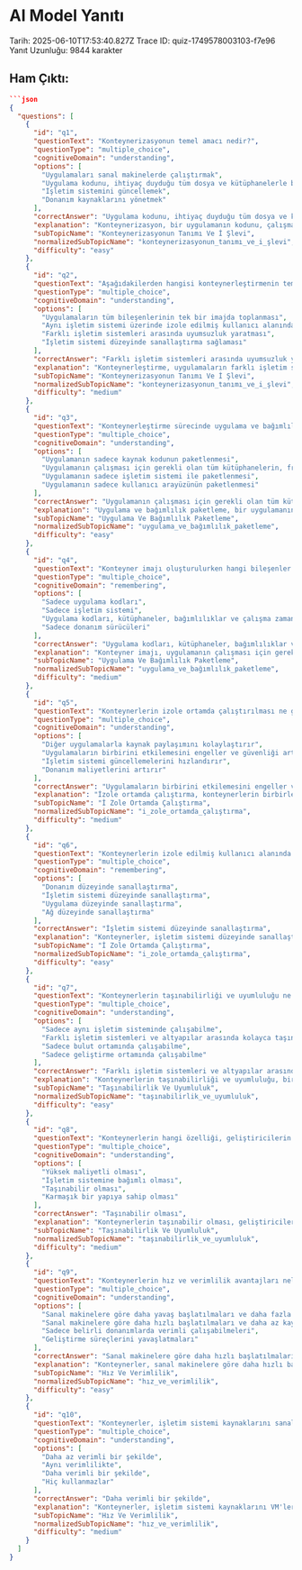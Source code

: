 # AI Model Yanıtı

Tarih: 2025-06-10T17:53:40.827Z
Trace ID: quiz-1749578003103-f7e96
Yanıt Uzunluğu: 9844 karakter

## Ham Çıktı:
```json
```json
{
  "questions": [
    {
      "id": "q1",
      "questionText": "Konteynerizasyonun temel amacı nedir?",
      "questionType": "multiple_choice",
      "cognitiveDomain": "understanding",
      "options": [
        "Uygulamaları sanal makinelerde çalıştırmak",
        "Uygulama kodunu, ihtiyaç duyduğu tüm dosya ve kütüphanelerle bir araya getirerek herhangi bir altyapıda çalıştırmak",
        "İşletim sistemini güncellemek",
        "Donanım kaynaklarını yönetmek"
      ],
      "correctAnswer": "Uygulama kodunu, ihtiyaç duyduğu tüm dosya ve kütüphanelerle bir araya getirerek herhangi bir altyapıda çalıştırmak",
      "explanation": "Konteynerizasyon, bir uygulamanın kodunu, çalışması için gereken tüm bağımlılıklarla birlikte paketleyerek farklı altyapılarda tutarlı bir şekilde çalışmasını sağlamayı amaçlar. Diğer seçenekler konteynerizasyonun temel amacı değildir.",
      "subTopicName": "Konteynerizasyonun Tanımı Ve İ Şlevi",
      "normalizedSubTopicName": "konteynerizasyonun_tanımı_ve_i_şlevi",
      "difficulty": "easy"
    },
    {
      "id": "q2",
      "questionText": "Aşağıdakilerden hangisi konteynerleştirmenin temel özelliklerinden biri değildir?",
      "questionType": "multiple_choice",
      "cognitiveDomain": "understanding",
      "options": [
        "Uygulamaların tüm bileşenlerinin tek bir imajda toplanması",
        "Aynı işletim sistemi üzerinde izole edilmiş kullanıcı alanında çalıştırılabilmesi",
        "Farklı işletim sistemleri arasında uyumsuzluk yaratması",
        "İşletim sistemi düzeyinde sanallaştırma sağlaması"
      ],
      "correctAnswer": "Farklı işletim sistemleri arasında uyumsuzluk yaratması",
      "explanation": "Konteynerleştirme, uygulamaların farklı işletim sistemlerinde uyumlu bir şekilde çalışmasını sağlar, uyumsuzluk yaratmaz. Diğer seçenekler konteynerleştirmenin temel özelliklerindendir.",
      "subTopicName": "Konteynerizasyonun Tanımı Ve İ Şlevi",
      "normalizedSubTopicName": "konteynerizasyonun_tanımı_ve_i_şlevi",
      "difficulty": "medium"
    },
    {
      "id": "q3",
      "questionText": "Konteynerleştirme sürecinde uygulama ve bağımlılık paketleme ne anlama gelir?",
      "questionType": "multiple_choice",
      "cognitiveDomain": "understanding",
      "options": [
        "Uygulamanın sadece kaynak kodunun paketlenmesi",
        "Uygulamanın çalışması için gerekli olan tüm kütüphanelerin, framework'lerin ve diğer bağımlılıkların uygulama ile birlikte paketlenmesi",
        "Uygulamanın sadece işletim sistemi ile paketlenmesi",
        "Uygulamanın sadece kullanıcı arayüzünün paketlenmesi"
      ],
      "correctAnswer": "Uygulamanın çalışması için gerekli olan tüm kütüphanelerin, framework'lerin ve diğer bağımlılıkların uygulama ile birlikte paketlenmesi",
      "explanation": "Uygulama ve bağımlılık paketleme, bir uygulamanın çalışması için ihtiyaç duyduğu her şeyin (kütüphaneler, framework'ler vb.) uygulama ile birlikte bir konteyner içinde toplanması anlamına gelir. Bu, uygulamanın farklı ortamlarda tutarlı bir şekilde çalışmasını sağlar.",
      "subTopicName": "Uygulama Ve Bağımlılık Paketleme",
      "normalizedSubTopicName": "uygulama_ve_bağımlılık_paketleme",
      "difficulty": "easy"
    },
    {
      "id": "q4",
      "questionText": "Konteyner imajı oluşturulurken hangi bileşenler bir araya getirilir?",
      "questionType": "multiple_choice",
      "cognitiveDomain": "remembering",
      "options": [
        "Sadece uygulama kodları",
        "Sadece işletim sistemi",
        "Uygulama kodları, kütüphaneler, bağımlılıklar ve çalışma zamanı ortamı",
        "Sadece donanım sürücüleri"
      ],
      "correctAnswer": "Uygulama kodları, kütüphaneler, bağımlılıklar ve çalışma zamanı ortamı",
      "explanation": "Konteyner imajı, uygulamanın çalışması için gerekli olan her şeyi içerir: uygulama kodları, kütüphaneler, bağımlılıklar ve çalışma zamanı ortamı. Bu sayede konteyner, farklı ortamlarda tutarlı bir şekilde çalışabilir.",
      "subTopicName": "Uygulama Ve Bağımlılık Paketleme",
      "normalizedSubTopicName": "uygulama_ve_bağımlılık_paketleme",
      "difficulty": "medium"
    },
    {
      "id": "q5",
      "questionText": "Konteynerlerin izole ortamda çalıştırılması ne gibi avantajlar sağlar?",
      "questionType": "multiple_choice",
      "cognitiveDomain": "understanding",
      "options": [
        "Diğer uygulamalarla kaynak paylaşımını kolaylaştırır",
        "Uygulamaların birbirini etkilemesini engeller ve güvenliği artırır",
        "İşletim sistemi güncellemelerini hızlandırır",
        "Donanım maliyetlerini artırır"
      ],
      "correctAnswer": "Uygulamaların birbirini etkilemesini engeller ve güvenliği artırır",
      "explanation": "İzole ortamda çalıştırma, konteynerlerin birbirlerinden bağımsız çalışmasını sağlar. Bu, bir konteynerdeki bir sorunun diğer konteynerleri etkilemesini önler ve genel sistem güvenliğini artırır.",
      "subTopicName": "İ Zole Ortamda Çalıştırma",
      "normalizedSubTopicName": "i_zole_ortamda_çalıştırma",
      "difficulty": "medium"
    },
    {
      "id": "q6",
      "questionText": "Konteynerlerin izole edilmiş kullanıcı alanında çalıştırılması hangi tür sanallaştırma yöntemidir?",
      "questionType": "multiple_choice",
      "cognitiveDomain": "remembering",
      "options": [
        "Donanım düzeyinde sanallaştırma",
        "İşletim sistemi düzeyinde sanallaştırma",
        "Uygulama düzeyinde sanallaştırma",
        "Ağ düzeyinde sanallaştırma"
      ],
      "correctAnswer": "İşletim sistemi düzeyinde sanallaştırma",
      "explanation": "Konteynerler, işletim sistemi düzeyinde sanallaştırma kullanarak izole edilmiş kullanıcı alanlarında çalışır. Bu, her konteynerin kendi kaynaklarına sahip olmasını ve diğer konteynerlerden etkilenmemesini sağlar.",
      "subTopicName": "İ Zole Ortamda Çalıştırma",
      "normalizedSubTopicName": "i_zole_ortamda_çalıştırma",
      "difficulty": "easy"
    },
    {
      "id": "q7",
      "questionText": "Konteynerlerin taşınabilirliği ve uyumluluğu ne anlama gelir?",
      "questionType": "multiple_choice",
      "cognitiveDomain": "understanding",
      "options": [
        "Sadece aynı işletim sisteminde çalışabilme",
        "Farklı işletim sistemleri ve altyapılar arasında kolayca taşınabilme ve çalışabilme",
        "Sadece bulut ortamında çalışabilme",
        "Sadece geliştirme ortamında çalışabilme"
      ],
      "correctAnswer": "Farklı işletim sistemleri ve altyapılar arasında kolayca taşınabilme ve çalışabilme",
      "explanation": "Konteynerlerin taşınabilirliği ve uyumluluğu, bir konteynerin farklı işletim sistemleri (Linux, Windows, macOS) ve altyapılar (bulut, şirket içi) arasında kolayca taşınabilmesi ve çalışabilmesi anlamına gelir. Bu, geliştirme, test ve dağıtım süreçlerini büyük ölçüde kolaylaştırır.",
      "subTopicName": "Taşınabilirlik Ve Uyumluluk",
      "normalizedSubTopicName": "taşınabilirlik_ve_uyumluluk",
      "difficulty": "easy"
    },
    {
      "id": "q8",
      "questionText": "Konteynerlerin hangi özelliği, geliştiricilerin ve operatörlerin uygulamaları farklı ortamlarda kolayca dağıtmalarını ve çalıştırmalarını sağlar?",
      "questionType": "multiple_choice",
      "cognitiveDomain": "understanding",
      "options": [
        "Yüksek maliyetli olması",
        "İşletim sistemine bağımlı olması",
        "Taşınabilir olması",
        "Karmaşık bir yapıya sahip olması"
      ],
      "correctAnswer": "Taşınabilir olması",
      "explanation": "Konteynerlerin taşınabilir olması, geliştiricilerin ve operatörlerin uygulamaları farklı ortamlarda kolayca dağıtmalarını ve çalıştırmalarını sağlayan temel bir özelliktir. İşletim sisteminden bağımsız olarak çalışabilmeleri sayesinde, uygulamalar farklı altyapılarda sorunsuz bir şekilde çalışabilir.",
      "subTopicName": "Taşınabilirlik Ve Uyumluluk",
      "normalizedSubTopicName": "taşınabilirlik_ve_uyumluluk",
      "difficulty": "medium"
    },
    {
      "id": "q9",
      "questionText": "Konteynerlerin hız ve verimlilik avantajları nelerdir?",
      "questionType": "multiple_choice",
      "cognitiveDomain": "understanding",
      "options": [
        "Sanal makinelere göre daha yavaş başlatılmaları ve daha fazla kaynak tüketmeleri",
        "Sanal makinelere göre daha hızlı başlatılmaları ve daha az kaynak tüketmeleri",
        "Sadece belirli donanımlarda verimli çalışabilmeleri",
        "Geliştirme süreçlerini yavaşlatmaları"
      ],
      "correctAnswer": "Sanal makinelere göre daha hızlı başlatılmaları ve daha az kaynak tüketmeleri",
      "explanation": "Konteynerler, sanal makinelere göre daha hızlı başlatılır ve daha az kaynak tüketir. Bu, uygulamaların daha hızlı bir şekilde geliştirilmesine, test edilmesine ve dağıtılmasına yardımcı olur. Ayrıca, daha az sunucu ve altyapı ile daha fazla uygulama çalıştırabileceğiniz anlamına gelir.",
      "subTopicName": "Hız Ve Verimlilik",
      "normalizedSubTopicName": "hız_ve_verimlilik",
      "difficulty": "easy"
    },
    {
      "id": "q10",
      "questionText": "Konteynerler, işletim sistemi kaynaklarını sanal makinelere (VM'ler) göre nasıl kullanır?",
      "questionType": "multiple_choice",
      "cognitiveDomain": "understanding",
      "options": [
        "Daha az verimli bir şekilde",
        "Aynı verimlilikte",
        "Daha verimli bir şekilde",
        "Hiç kullanmazlar"
      ],
      "correctAnswer": "Daha verimli bir şekilde",
      "explanation": "Konteynerler, işletim sistemi kaynaklarını VM'lerden daha verimli bir şekilde kullanır. Bu sayede, aynı donanım üzerinde daha fazla konteyner çalıştırılabilir, bu da maliyet tasarrufu ve daha iyi kaynak kullanımı sağlar.",
      "subTopicName": "Hız Ve Verimlilik",
      "normalizedSubTopicName": "hız_ve_verimlilik",
      "difficulty": "medium"
    }
  ]
}
```
```
